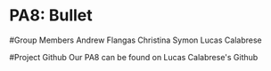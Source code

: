 # PA8: Bullet  

#Group Members
Andrew Flangas
Christina Symon 
Lucas Calabrese

#Project Github
Our PA8 can be found on Lucas Calabrese's Github 


